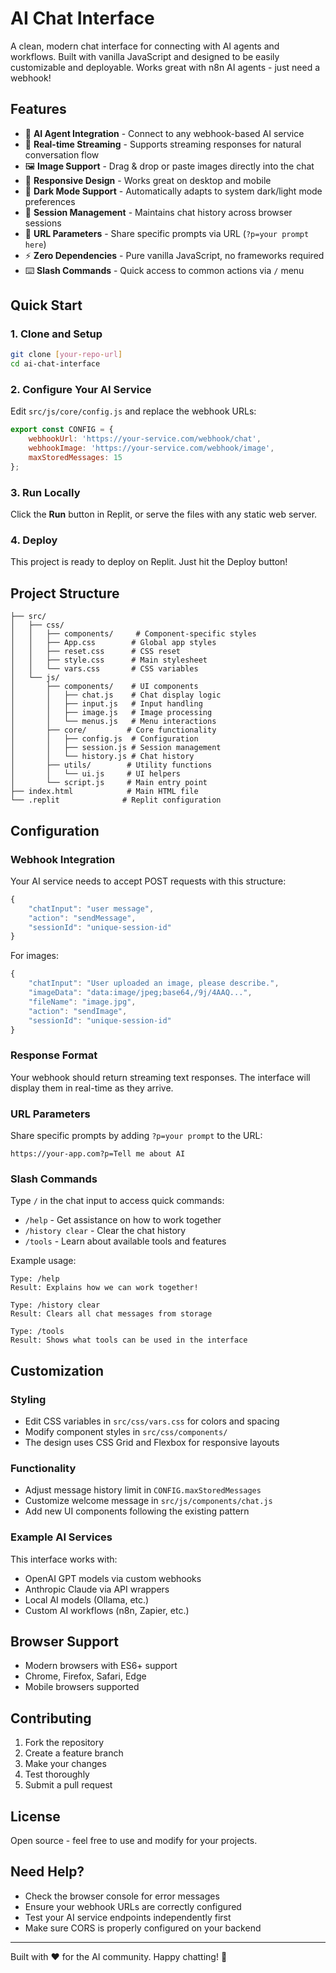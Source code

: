 
# AI Chat Interface

A clean, modern chat interface for connecting with AI agents and workflows. Built with vanilla JavaScript and designed to be easily customizable and deployable. Works great with n8n AI agents - just need a webhook!

## Features

- 🤖 **AI Agent Integration** - Connect to any webhook-based AI service
- 💬 **Real-time Streaming** - Supports streaming responses for natural conversation flow
- 🖼️ **Image Support** - Drag & drop or paste images directly into the chat
- 📱 **Responsive Design** - Works great on desktop and mobile
- 🌙 **Dark Mode Support** - Automatically adapts to system dark/light mode preferences
- 💾 **Session Management** - Maintains chat history across browser sessions
- 🔗 **URL Parameters** - Share specific prompts via URL (`?p=your prompt here`)
- ⚡ **Zero Dependencies** - Pure vanilla JavaScript, no frameworks required
- ⌨️ **Slash Commands** - Quick access to common actions via `/` menu

## Quick Start

### 1. Clone and Setup
```bash
git clone [your-repo-url]
cd ai-chat-interface
```

### 2. Configure Your AI Service
Edit `src/js/core/config.js` and replace the webhook URLs:

```javascript
export const CONFIG = {
    webhookUrl: 'https://your-service.com/webhook/chat',
    webhookImage: 'https://your-service.com/webhook/image',
    maxStoredMessages: 15
};
```

### 3. Run Locally
Click the **Run** button in Replit, or serve the files with any static web server.

### 4. Deploy
This project is ready to deploy on Replit. Just hit the Deploy button!

## Project Structure

```
├── src/
│   ├── css/
│   │   ├── components/     # Component-specific styles
│   │   ├── App.css        # Global app styles
│   │   ├── reset.css      # CSS reset
│   │   ├── style.css      # Main stylesheet
│   │   └── vars.css       # CSS variables
│   └── js/
│       ├── components/    # UI components
│       │   ├── chat.js    # Chat display logic
│       │   ├── input.js   # Input handling
│       │   ├── image.js   # Image processing
│       │   └── menus.js   # Menu interactions
│       ├── core/         # Core functionality
│       │   ├── config.js  # Configuration
│       │   ├── session.js # Session management
│       │   └── history.js # Chat history
│       ├── utils/        # Utility functions
│       │   └── ui.js     # UI helpers
│       └── script.js     # Main entry point
├── index.html            # Main HTML file
└── .replit              # Replit configuration
```

## Configuration

### Webhook Integration
Your AI service needs to accept POST requests with this structure:

```javascript
{
    "chatInput": "user message",
    "action": "sendMessage",
    "sessionId": "unique-session-id"
}
```

For images:
```javascript
{
    "chatInput": "User uploaded an image, please describe.",
    "imageData": "data:image/jpeg;base64,/9j/4AAQ...", 
    "fileName": "image.jpg",
    "action": "sendImage",
    "sessionId": "unique-session-id"
}
```

### Response Format
Your webhook should return streaming text responses. The interface will display them in real-time as they arrive.

### URL Parameters
Share specific prompts by adding `?p=your prompt` to the URL:
```
https://your-app.com?p=Tell me about AI
```

### Slash Commands
Type `/` in the chat input to access quick commands:

- `/help` - Get assistance on how to work together
- `/history clear` - Clear the chat history 
- `/tools` - Learn about available tools and features

Example usage:
```
Type: /help
Result: Explains how we can work together!

Type: /history clear  
Result: Clears all chat messages from storage

Type: /tools
Result: Shows what tools can be used in the interface
```

## Customization

### Styling
- Edit CSS variables in `src/css/vars.css` for colors and spacing
- Modify component styles in `src/css/components/`
- The design uses CSS Grid and Flexbox for responsive layouts

### Functionality
- Adjust message history limit in `CONFIG.maxStoredMessages`
- Customize welcome message in `src/js/components/chat.js`
- Add new UI components following the existing pattern

### Example AI Services
This interface works with:
- OpenAI GPT models via custom webhooks
- Anthropic Claude via API wrappers
- Local AI models (Ollama, etc.)
- Custom AI workflows (n8n, Zapier, etc.)

## Browser Support
- Modern browsers with ES6+ support
- Chrome, Firefox, Safari, Edge
- Mobile browsers supported

## Contributing
1. Fork the repository
2. Create a feature branch
3. Make your changes
4. Test thoroughly
5. Submit a pull request

## License
Open source - feel free to use and modify for your projects.

## Need Help?
- Check the browser console for error messages
- Ensure your webhook URLs are correctly configured
- Test your AI service endpoints independently first
- Make sure CORS is properly configured on your backend

---

Built with ❤️ for the AI community. Happy chatting! 🤖
